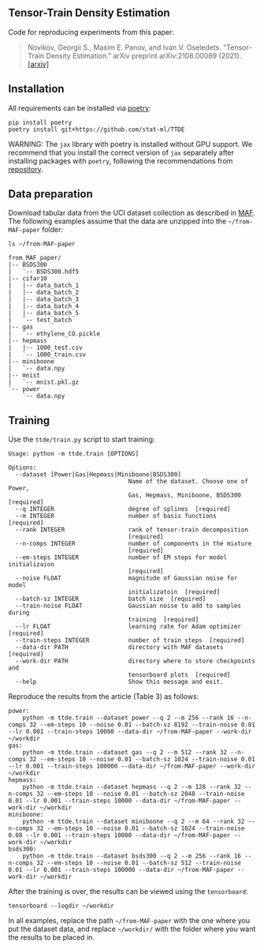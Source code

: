 Tensor-Train Density Estimation
-------------------------------

Code for reproducing experiments from this paper:
>Novikov, Georgii S., Maxim E. Panov, and Ivan V. Oseledets. "Tensor-Train Density Estimation." arXiv preprint arXiv:2108.00089 (2021). 
>[[arxiv]](https://arxiv.org/abs/2108.00089#:~:text=We%20propose%20a%20new%20efficient,also%20has%20very%20intuitive%20hyperparameters.)


Installation
------------

All requirements can be installed via [poetry](https://github.com/python-poetry/poetry):
```
pip install poetry
poetry install git+https://github.com/stat-ml/TTDE
```
WARNING: The `jax` library with poetry is installed without GPU support. We recommend that you install the correct version of `jax` separately after installing packages with `poetry`, following the recommendations from [repository](https://github.com/google/jax).


Data preparation
----------------

Download tabular data from the UCI dataset collection as described in [MAF](https://github.com/gpapamak/maf). The following examples assume that the data are unzipped into the `~/from-MAF-paper` folder:
```
ls ~/from-MAF-paper

from_MAF_paper/
|-- BSDS300
|   `-- BSDS300.hdf5
|-- cifar10
|   |-- data_batch_1
|   |-- data_batch_2
|   |-- data_batch_3
|   |-- data_batch_4
|   |-- data_batch_5
|   `-- test_batch
|-- gas
|   `-- ethylene_CO.pickle
|-- hepmass
|   |-- 1000_test.csv
|   `-- 1000_train.csv
|-- miniboone
|   `-- data.npy
|-- mnist
|   `-- mnist.pkl.gz
`-- power
    `-- data.npy
```


Training
--------

Use the `ttde/train.py` script to start training: 
```
Usage: python -m ttde.train [OPTIONS]

Options:
  --dataset [Power|Gas|Hepmass|Miniboone|BSDS300]
                                  Name of the dataset. Choose one of Power,
                                  Gas, Hepmass, Miniboone, BSDS300  [required]
  --q INTEGER                     degree of splines  [required]
  --m INTEGER                     number of basis functions  [required]
  --rank INTEGER                  rank of tensor-train decomposition
                                  [required]
  --n-comps INTEGER               number of components in the mixture
                                  [required]
  --em-steps INTEGER              number of EM steps for model initializaion
                                  [required]
  --noise FLOAT                   magnitude of Gaussian noise for model
                                  initializatoin  [required]
  --batch-sz INTEGER              batch size  [required]
  --train-noise FLOAT             Gaussian noise to add to samples during
                                  training  [required]
  --lr FLOAT                      learning rate for Adam optimizer  [required]
  --train-steps INTEGER           number of train steps  [required]
  --data-dir PATH                 directory with MAF datasets  [required]
  --work-dir PATH                 directory where to store checkpoints and
                                  tensorboard plots  [required]
  --help                          Show this message and exit.
```

Reproduce the results from the article (Table 3) as follows:
```
power:
	python -m ttde.train --dataset power --q 2 --m 256 --rank 16 --n-comps 32 --em-steps 10 --noise 0.01 --batch-sz 8192 --train-noise 0.01 --lr 0.001 --train-steps 10000 --data-dir ~/from-MAF-paper --work-dir ~/workdir
gas:
	python -m ttde.train --dataset gas --q 2 --m 512 --rank 32 --n-comps 32 --em-steps 10 --noise 0.01 --batch-sz 1024 --train-noise 0.01 --lr 0.001 --train-steps 100000 --data-dir ~/from-MAF-paper --work-dir ~/workdir
hepmass:
	python -m ttde.train --dataset hepmass --q 2 --m 128 --rank 32 --n-comps 32 --em-steps 10 --noise 0.01 --batch-sz 2048 --train-noise 0.01 --lr 0.001 --train-steps 10000 --data-dir ~/from-MAF-paper --work-dir ~/workdir
miniboone:
	python -m ttde.train --dataset miniboone --q 2 --m 64 --rank 32 --n-comps 32 --em-steps 10 --noise 0.01 --batch-sz 1024 --train-noise 0.08 --lr 0.001 --train-steps 10000 --data-dir ~/from-MAF-paper --work-dir ~/workdir
bsds300:
	python -m ttde.train --dataset bsds300 --q 2 --m 256 --rank 16 --n-comps 32 --em-steps 10 --noise 0.01 --batch-sz 512 --train-noise 0.01 --lr 0.001 --train-steps 100000 --data-dir ~/from-MAF-paper --work-dir ~/workdir
```
After the training is over, the results can be viewed using the `tensorboard`:
```
tensorboard --logdir ~/workdir
```

In all examples, replace the path `~/from-MAF-paper` with the one where you put the dataset data, and replace `~/workdir/` with the folder where you want the results to be placed in.
